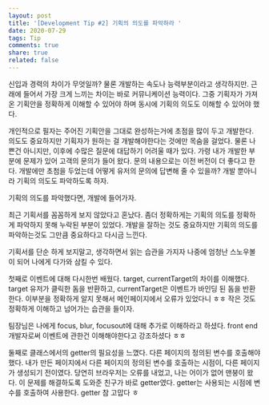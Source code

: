 ```yaml
---
layout: post
title: '[Development Tip #2] 기획의 의도를 파악하라 '
date: 2020-07-29
tags: Tip
comments: true
share: true
related: false
---
```


신입과 경력의 차이가 무엇일까? 물론 개발하는 속도나 능력부분이라고 생각하지만.
근래에 들어서 가장 크게 느끼는 차이는 바로 커뮤니케이션 능력이다. 
그중 기획자가 가져온 기획안을 정확하게 이해할 수 있어야 하며
동시에 기획의 의도도 이해할 수 있어야 했다. 

개인적으로 필자는 주어진 기획안을 그대로 완성하는거에 초점을 많이 두고 개발한다. 
의도도 중요하지만 기획자가 원하는 걸 개발해야한다는 것에만 목숨을 걸었다. 
물론 나쁜건 아니지만, 이후에 수많은 질문에 대답하기 어려울 때가 있다.
가령 내가 개발한 부분에 문제가 있어 고객의 문의가 들어 왔다.
문의 내용으로는 이전 버전이 더 좋다고 한다. 개발에만 초첨을 두었는데 
어떻게 유저의 문의에 답변해 줄 수 있을까? 개발 뿐아니라 기획의 의도도 파악하도록 하자.

기획의 의도를 파악했다면, 개발에 들어가자. 

최근 기획서를 꼼꼼하게 보지 않았다고 혼났다. 좀더 정확하게는 기획의 의도를 정확하게 파악하지 
못해 누락된 부분이 있었다. 개발을 잘하는 것도 중요하지만 기획의 의도를 파악하는것도 
그만큼 중요하다고 다시금 느낀다.

기획서를 단순 하게 보지말고, 생각하면서 읽는 습관을 가지자
나중에 엄청난 스노우볼이 되어 나에게 다가와 삼킬 수 있다.



 첫째로 이벤트에 대해 다시한번 배웠다. target, currentTarget의 차이를 이해했다. 
target 유저가 클릭한 돔을 반환하고, currentTarget은 이벤트가 바인딩 된 돔을 반환한다.
이부분을 정확하게 알지 못해서 메인페이지에서 오류가 있었다니 ㅎㅎ
작은 것도 정확하게 이해하고 넘어가는 습관을 들이자. 

팀장님은 나에게 focus, blur, focusout에 대해 추가로 이해하라고 하셨다.
front end 개발자로써 이벤트에 관한건 이해해야한다고 강조하셨다 ㅎㅎ

 둘째로 클래스에서의 getter의 필요성을 느꼈다. 다른 페이지의 정의된 변수를 호출해야 했다. 
내가 만든 페이지에서 다른 페이지의 정의된 변수를 호출하는 시점이, 다른 페이지가 생성되기 전이였다.
당연히 브라우저는 오류를 내었고, 나는 어이가 없어 맨붕이 왔다. 이 문제를 해결하도록 도와준 친구가 
바로 getter였다. getter는 사용되는 시점에 변수를 호출하여 사용한다. getter 참 고맙다 ㅎ